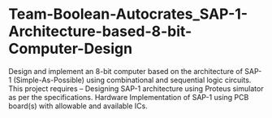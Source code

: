 # Team-Boolean-Autocrates_SAP-1-Architecture-based-8-bit-Computer-Design
Design and implement an 8-bit computer based on the architecture of SAP-1 (Simple-As-Possible) using combinational and sequential logic circuits. This project requires – Designing SAP-1 architecture using Proteus simulator as per the specifications. Hardware Implementation of SAP-1 using PCB board(s) with allowable and available ICs.
